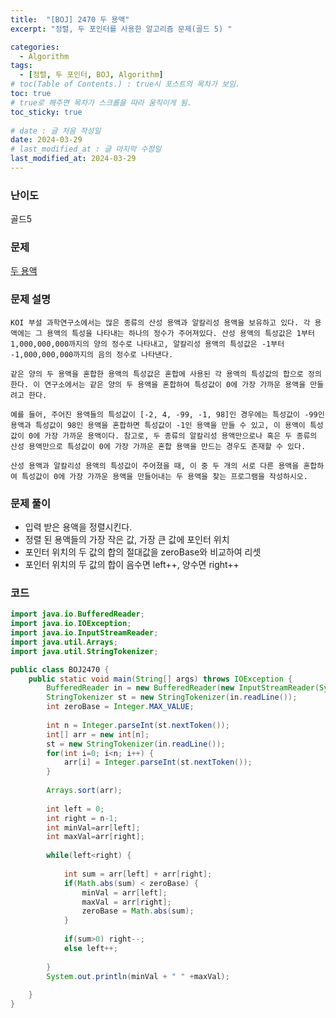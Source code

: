 ```yaml
---
title:  "[BOJ] 2470 두 용액"
excerpt: "정렬, 두 포인터를 사용한 알고리즘 문제(골드 5) "

categories:
  - Algorithm
tags:
  - [정렬, 두 포인터, BOJ, Algorithm]
# toc(Table of Contents.) : true시 포스트의 목차가 보임.
toc: true
# true로 해주면 목차가 스크롤을 따라 움직이게 됨.
toc_sticky: true
 
# date : 글 처음 작성일
date: 2024-03-29
# last_modified_at : 글 마지막 수정일
last_modified_at: 2024-03-29
---
```


### 난이도  
골드5

### 문제 
[두 용액](https://www.acmicpc.net/problem/2470)

### 문제 설명
	KOI 부설 과학연구소에서는 많은 종류의 산성 용액과 알칼리성 용액을 보유하고 있다. 각 용액에는 그 용액의 특성을 나타내는 하나의 정수가 주어져있다. 산성 용액의 특성값은 1부터 1,000,000,000까지의 양의 정수로 나타내고, 알칼리성 용액의 특성값은 -1부터 -1,000,000,000까지의 음의 정수로 나타낸다.

	같은 양의 두 용액을 혼합한 용액의 특성값은 혼합에 사용된 각 용액의 특성값의 합으로 정의한다. 이 연구소에서는 같은 양의 두 용액을 혼합하여 특성값이 0에 가장 가까운 용액을 만들려고 한다.

	예를 들어, 주어진 용액들의 특성값이 [-2, 4, -99, -1, 98]인 경우에는 특성값이 -99인 용액과 특성값이 98인 용액을 혼합하면 특성값이 -1인 용액을 만들 수 있고, 이 용액이 특성값이 0에 가장 가까운 용액이다. 참고로, 두 종류의 알칼리성 용액만으로나 혹은 두 종류의 산성 용액만으로 특성값이 0에 가장 가까운 혼합 용액을 만드는 경우도 존재할 수 있다.

	산성 용액과 알칼리성 용액의 특성값이 주어졌을 때, 이 중 두 개의 서로 다른 용액을 혼합하여 특성값이 0에 가장 가까운 용액을 만들어내는 두 용액을 찾는 프로그램을 작성하시오.

### 문제 풀이
* 입력 받은 용액을 정렬시킨다.
* 정렬 된 용액들의 가장 작은 값, 가장 큰 값에 포인터 위치
* 포인터 위치의 두 값의 합의 절대값을 zeroBase와 비교하여 리셋
* 포인터 위치의 두 값의 합이 음수면 left++, 양수면 right++


### 코드

```java
import java.io.BufferedReader;
import java.io.IOException;
import java.io.InputStreamReader;
import java.util.Arrays;
import java.util.StringTokenizer;

public class BOJ2470 {
	public static void main(String[] args) throws IOException {
		BufferedReader in = new BufferedReader(new InputStreamReader(System.in));
		StringTokenizer st = new StringTokenizer(in.readLine());
		int zeroBase = Integer.MAX_VALUE;
		
		int n = Integer.parseInt(st.nextToken());
		int[] arr = new int[n];
		st = new StringTokenizer(in.readLine());
		for(int i=0; i<n; i++) {
			arr[i] = Integer.parseInt(st.nextToken());
		}
		
		Arrays.sort(arr);
		
		int left = 0;
		int right = n-1;
		int minVal=arr[left];
		int maxVal=arr[right];
		
		while(left<right) {
			
			int sum = arr[left] + arr[right];
			if(Math.abs(sum) < zeroBase) {
				minVal = arr[left];
				maxVal = arr[right];
				zeroBase = Math.abs(sum);
			}
			
			if(sum>0) right--;
			else left++;
			
		}
		System.out.println(minVal + " " +maxVal);
		
	}
}
```